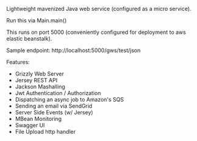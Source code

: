Lightweight mavenized Java web service (configured as a micro service).

Run this via Main.main()

This runs on port 5000 (conveniently configured for deployment to aws elastic beanstalk).

Sample endpoint: http://localhost:5000/gws/test/json

Features:
* Grizzly Web Server
* Jersey REST API
* Jackson Mashalling
* Jwt Authentication / Authorization
* Dispatching an async job to Amazon's SQS
* Sending an email via SendGrid
* Server Side Events (w/ Jersey)
* MBean Monitoring
* Swagger UI
* File Upload http handler
